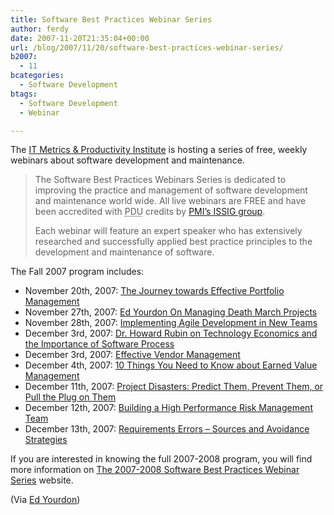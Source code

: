 ```yaml
---
title: Software Best Practices Webinar Series
author: ferdy
date: 2007-11-20T21:35:04+00:00
url: /blog/2007/11/20/software-best-practices-webinar-series/
b2007:
  - 11
bcategories:
  - Software Development
btags:
  - Software Development
  - Webinar

---
```

The [IT Metrics & Productivity Institute][1] is hosting a series of free, weekly webinars about software development and maintenance.

> The Software Best Practices Webinars Series is dedicated to improving the practice and management of software development and maintenance world wide. All live webinars are FREE and have been accredited with <acronym title="Professional Development Unit ">PDU</acronym> credits by [PMI&#8217;s ISSIG group][2].
> 
> Each webinar will feature an expert speaker who has extensively researched and successfully applied best practice principles to the development and maintenance of software.

The Fall 2007 program includes:

  * November 20th, 2007: [The Journey towards Effective Portfolio Management][3]
  * November 27th, 2007: [Ed Yourdon On Managing Death March Projects][4]
  * November 28th, 2007: [Implementing Agile Development in New Teams][5]
  * December 3rd, 2007: [Dr. Howard Rubin on Technology Economics and the Importance of Software Process][6]
  * December 3rd, 2007: [Effective Vendor Management][7]
  * December 4th, 2007: [10 Things You Need to Know about Earned Value Management][8]
  * December 11th, 2007: [Project Disasters: Predict Them, Prevent Them, or Pull the Plug on Them][9]
  * December 12th, 2007: [Building a High Performance Risk Management Team][10]
  * December 13th, 2007: [Requirements Errors &#8211; Sources and Avoidance Strategies][11]



If you are interested in knowing the full 2007-2008 program, you will find more information on [The 2007-2008 Software Best Practices Webinar Series][12] website.

(Via [Ed Yourdon][13])

 [1]: http://www.itmpi.org/
 [2]: http://www.pmi-issig.org/
 [3]: https://www.gotomeeting.com/register/737641325
 [4]: https://www.gotomeeting.com/register/307320009
 [5]: https://www.gotomeeting.com/register/646882381
 [6]: https://www.gotomeeting.com/register/800519525
 [7]: https://www.gotomeeting.com/register/577471472
 [8]: https://www.gotomeeting.com/register/733856243
 [9]: https://www.gotomeeting.com/register/179708467
 [10]: https://www.gotomeeting.com/register/400217823
 [11]: https://www.gotomeeting.com/register/112630626
 [12]: http://www.itmpi.org/webinars/
 [13]: http://www.yourdonreport.com/index.php/2007/11/19/free-webinar-on-managing-death-march-projects/